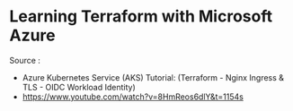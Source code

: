 # Learning Terraform with Microsoft Azure

Source : 
- Azure Kubernetes Service (AKS) Tutorial: (Terraform - Nginx Ingress & TLS - OIDC Workload Identity)
- https://www.youtube.com/watch?v=8HmReos6dlY&t=1154s
